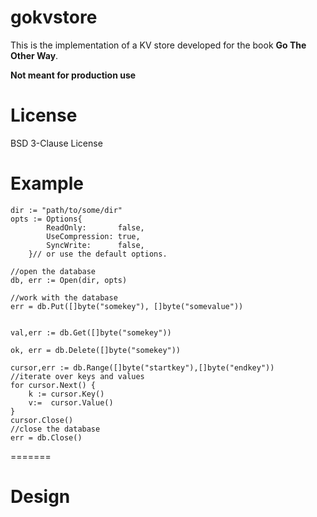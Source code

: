 # gokvstore

This is the implementation of a KV store developed for the book **Go The Other Way**. 

**Not meant for production use** 

License
=======

BSD 3-Clause License 

Example
=======

	dir := "path/to/some/dir"
    opts := Options{
    		ReadOnly:       false,
    		UseCompression: true,
    		SyncWrite:      false,
    	}// or use the default options. 
	
	//open the database
	db, err := Open(dir, opts)
	
	//work with the database
	err = db.Put([]byte("somekey"), []byte("somevalue"))
	
	
	val,err := db.Get([]byte("somekey"))
	
	ok, err = db.Delete([]byte("somekey"))
	
	cursor,err := db.Range([]byte("startkey"),[]byte("endkey"))
	//iterate over keys and values
	for cursor.Next() {
	    k := cursor.Key()
	    v:=  cursor.Value()
	}
	cursor.Close()
	//close the database
	err = db.Close()
	
    
=======

Design
=======




